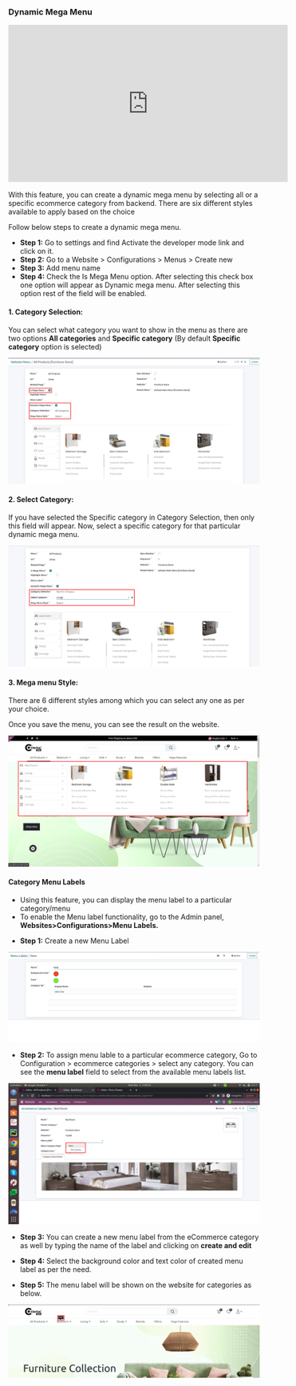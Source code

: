 
### Dynamic Mega Menu

<iframe width="560" height="315" src="https://www.youtube.com/embed/9tcrpQMkalY" title="YouTube video player" frameborder="0" allow="accelerometer; autoplay; clipboard-write; encrypted-media; gyroscope; picture-in-picture" allowfullscreen></iframe>

With this feature, you can create a dynamic mega menu by selecting all or a specific ecommerce category from backend. There are six different styles available to apply based on the choice


Follow below steps to create a dynamic mega menu.


* **Step 1:** Go to settings and find Activate the developer mode link and click on it.
* **Step 2:** Go to a Website > Configurations > Menus > Create new
* **Step 3:** Add menu name
* **Step 4:** Check the Is Mega Menu option. After selecting this check box one option will appear as Dynamic mega menu. After selecting this option rest of the field will be enabled.

#### 1. Category Selection:
You can select what category you want to show in the menu as there are two options **All categories** and **Specific category** (By default **Specific category** option is selected)


![](./images/dmm1.jpg)

#### 2. Select Category:
If you have selected the Specific category in Category Selection, then only this field will appear.	Now, select a specific category for that particular dynamic mega menu.

![](./images/dmm2.jpg)


#### 3. Mega menu Style:
There are 6 different styles among which you can select any one as per your choice. 

Once you save the menu, you can see the result on the website.

![](./images/dmm3.jpg)

#### Category Menu Labels

 - Using this feature, you can display the menu label to a particular category/menu 
 - To enable the Menu label functionality, go to the Admin panel, **Websites>Configurations>Menu Labels.**

* **Step 1:** Create a new Menu Label

![](./images/dmm5.jpg)

* **Step 2:** To assign menu lable to a particular ecommerce category, Go to Configuration > ecommerce categories > select any category. You can see the **menu label** field to select from the available menu labels list. 

![](./images/dmm6.jpg)

* **Step 3:** You can create a new menu label from the eCommerce category as well by typing the name of the label and clicking on **create and edit** 

* **Step 4:** Select the background color and text color of created menu label as per the need.

* **Step 5:** The menu label will be shown on the website for categories as below. 

![](./images/dmm7.jpg)